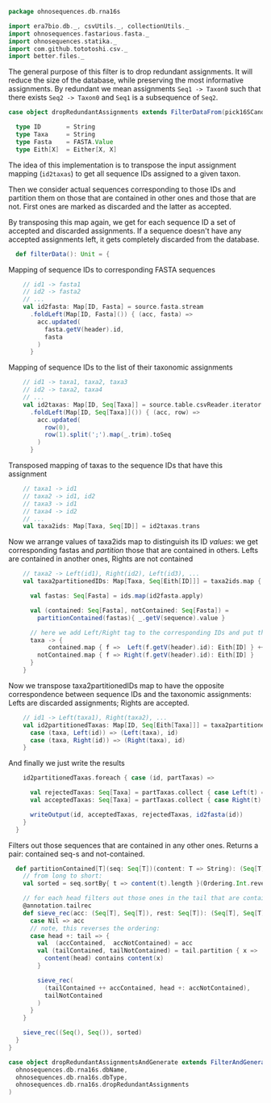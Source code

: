 
```scala
package ohnosequences.db.rna16s

import era7bio.db._, csvUtils._, collectionUtils._
import ohnosequences.fastarious.fasta._
import ohnosequences.statika._
import com.github.tototoshi.csv._
import better.files._
```

The general purpose of this filter is to drop redundant assignments. It will reduce the size of the database, while preserving the most informative assignments. By redundant we mean assignments `Seq1 -> Taxon0` such that there exists `Seq2 -> Taxon0` and `Seq1` is a subsequence of `Seq2`.

```scala
case object dropRedundantAssignments extends FilterDataFrom(pick16SCandidates)() {

  type ID       = String
  type Taxa     = String
  type Fasta    = FASTA.Value
  type Eith[X]  = Either[X, X]
```

The idea of this implementation is to transpose the input assignment mapping (`id2taxas`) to get all sequence IDs assigned to a given taxon. 

Then we consider actual sequences corresponding to those IDs and partition them on those that are contained in other ones and those that are not. First ones are marked as discarded and the latter as accepted.

By transposing this map again, we get for each sequence ID a set of accepted and discarded assignments. If a sequence doesn't have any accepted assignments left, it gets completely discarded from the database.


```scala
  def filterData(): Unit = {
```

Mapping of sequence IDs to corresponding FASTA sequences

```scala
    // id1 -> fasta1
    // id2 -> fasta2
    // ...
    val id2fasta: Map[ID, Fasta] = source.fasta.stream
      .foldLeft(Map[ID, Fasta]()) { (acc, fasta) =>
        acc.updated(
          fasta.getV(header).id,
          fasta
        )
      }
```

Mapping of sequence IDs to the list of their taxonomic assignments

```scala
    // id1 -> taxa1, taxa2, taxa3
    // id2 -> taxa2, taxa4
    // ...
    val id2taxas: Map[ID, Seq[Taxa]] = source.table.csvReader.iterator
      .foldLeft(Map[ID, Seq[Taxa]]()) { (acc, row) =>
        acc.updated(
          row(0),
          row(1).split(';').map(_.trim).toSeq
        )
      }
```

Transposed mapping of taxas to the sequence IDs that have this assignment

```scala
    // taxa1 -> id1
    // taxa2 -> id1, id2
    // taxa3 -> id1
    // taxa4 -> id2
    // ...
    val taxa2ids: Map[Taxa, Seq[ID]] = id2taxas.trans
```

Now we arrange values of taxa2ids map to distinguish its ID _values_:
we get corresponding fastas and _partition_ those that are contained in others.
Lefts are contained in another ones, Rights are not contained

```scala
    // taxa2 -> Left(id1), Right(id2), Left(id3), ...
    val taxa2partitionedIDs: Map[Taxa, Seq[Eith[ID]]] = taxa2ids.map { case (taxa, ids) =>

      val fastas: Seq[Fasta] = ids.map(id2fasta.apply)

      val (contained: Seq[Fasta], notContained: Seq[Fasta]) =
        partitionContained(fastas){ _.getV(sequence).value }

      // here we add Left/Right tag to the corresponding IDs and put them all together:
      taxa -> {
           contained.map { f =>  Left(f.getV(header).id): Eith[ID] } ++
        notContained.map { f => Right(f.getV(header).id): Eith[ID] }
      }
    }
```

Now we transpose taxa2partitionedIDs map to have the opposite correspondence
between sequence IDs and the taxonomic assignments:
Lefts are discarded assignments; Rights are accepted.

```scala
    // id1 -> Left(taxa1), Right(taxa2), ...
    val id2partitionedTaxas: Map[ID, Seq[Eith[Taxa]]] = taxa2partitionedIDs.trans {
      case (taxa, Left(id)) => (Left(taxa), id)
      case (taxa, Right(id)) => (Right(taxa), id)
    }
```

And finally we just write the results

```scala
    id2partitionedTaxas.foreach { case (id, partTaxas) =>

      val rejectedTaxas: Seq[Taxa] = partTaxas.collect { case Left(t) => t }
      val acceptedTaxas: Seq[Taxa] = partTaxas.collect { case Right(t) => t }

      writeOutput(id, acceptedTaxas, rejectedTaxas, id2fasta(id))
    }
  }
```

Filters out those sequences that are contained in any other ones.
Returns a pair: contained seq-s and not-contained.

```scala
  def partitionContained[T](seq: Seq[T])(content: T => String): (Seq[T], Seq[T]) = {
    // from long to short:
    val sorted = seq.sortBy{ t => content(t).length }(Ordering.Int.reverse)

    // for each head filters out those ones in the tail that are contained in it
    @annotation.tailrec
    def sieve_rec(acc: (Seq[T], Seq[T]), rest: Seq[T]): (Seq[T], Seq[T]) = rest match {
      case Nil => acc
      // note, this reverses the ordering:
      case head +: tail => {
        val  (accContained,  accNotContained) = acc
        val (tailContained, tailNotContained) = tail.partition { x =>
          content(head) contains content(x)
        }

        sieve_rec(
          (tailContained ++ accContained, head +: accNotContained),
          tailNotContained
        )
      }
    }

    sieve_rec((Seq(), Seq()), sorted)
  }
}

case object dropRedundantAssignmentsAndGenerate extends FilterAndGenerateBlastDB(
  ohnosequences.db.rna16s.dbName,
  ohnosequences.db.rna16s.dbType,
  ohnosequences.db.rna16s.dropRedundantAssignments
)

```




[test/scala/runBundles.scala]: ../../test/scala/runBundles.scala.md
[main/scala/dropRedundantAssignments.scala]: dropRedundantAssignments.scala.md
[main/scala/mg7pipeline.scala]: mg7pipeline.scala.md
[main/scala/package.scala]: package.scala.md
[main/scala/compats.scala]: compats.scala.md
[main/scala/release.scala]: release.scala.md
[main/scala/dropInconsistentAssignments.scala]: dropInconsistentAssignments.scala.md
[main/scala/pick16SCandidates.scala]: pick16SCandidates.scala.md